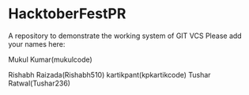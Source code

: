 # HacktoberFestPR
A repository to demonstrate the working system of GIT VCS
Please add your names here:

Mukul Kumar(mukulcode)

Rishabh Raizada(Rishabh510)
kartikpant(kpkartikcode)
Tushar Ratwal(Tushar236)
